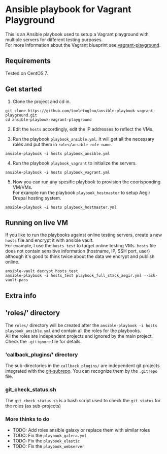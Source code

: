 # Ansible playbook for Vagrant Playground

This is an Ansible playbook used to setup a Vagrant playground with multiple servers for different testing purposes.<br>
For more information about the Vagrant blueprint see [vagrant-playground](https://github.com/tovletoglou/vagrant-playground).

## Requirements

Tested on CentOS 7.

## Get started

1. Clone the project and cd in.

  ```
  git clone https://github.com/tovletoglou/ansible-playbook-vagrant-playground.git
  cd ansible-playbook-vagrant-playground
  ```

2. Edit the `hosts` accordingly, edit the IP addresses to reflect the VMs.

3. Run the playbook `playbook_ansible.yml`. It will get all the necessary roles and put them in `roles/ansible-role-name`.

  ```
  ansible-playbook -i hosts playbook_ansible.yml
  ```

4. Run the playbook `playbook_vagrant` to initialize the servers.

  ```
  ansible-playbook -i hosts playbook_vagrant.yml
  ```

5. Now you can run any spesific playbook to provision the coorisponding VM/VMs.<br>
  For example run the playbook `playbook_hostmaster` to setup Aegir Drupal hosting system.

  ```
  ansible-playbook -i hosts playbook_hostmaster.yml
  ```

## Running on live VM

If you like to run the playbooks against online testing servers, create a new `hosts` file and encrypt it with ansible vault.<br>
For example, I use the `hosts_test` to target online testing VMs. `hosts` file does not contain sensitive information (hostname, IP, SSH port, user) although it's good to think twice about the data we encrypt and publish online.

```
ansible-vault decrypt hosts_test
ansible-playbook -i hosts_test playbook_full_stack_aegir.yml --ask-vault-pass
```

## Extra info

## 'roles/' directory

The `roles/` directory will be created after the `ansible-playbook -i hosts playbook_ansible.yml` and contain all the roles for the playbooks.<br>
All the roles are independent projects and ignored by the main project. Check the `.gitignore` file for details.

### 'callback_plugins/' directory

The sub-directories in the `callback_plugins/` are independent git projects integrated with the [git-subrepo](https://github.com/ingydotnet/git-subrepo). You can recognize them by the `.gitrepo` file.

### git_check_status.sh

The `git_check_status.sh` is a bash script used to check the `git status` for the roles (as sub-projects)

### More thinks to do

- TODO: Add roles ansible galaxy or replace them with similar roles
- TODO: Fix the `playbook_galera.yml`
- TODO: Fix the `playbook_elastic`
- TODO: Fix the `playbook_webserver`
